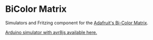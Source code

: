 # BiColor Matrix

Simulators and Fritzing component for the [Adafruit's Bi-Color Matrix](https://www.adafruit.com/product/458).

[Arduino simulator with avr8js available here.](https://florianclume.github.io/bicolor-led-matrix/emulator/index.html)
